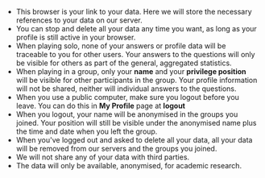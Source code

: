 - This browser is your link to your data. Here we will store the necessary references to
  your data on our server. 
- You can stop and delete all your data any time you want, as long as your profile is
  still active in your browser. 
- When playing solo, none of your answers or profile data will be traceable to you for
  other users. Your answers to the questions will only be visible for others as part of
  the general, aggregated statistics.
- When playing in a group, only your **name** and your **privilege position** will be
  visible for other participants in the group. Your profile information will not be
  shared, neither will individual answers to the questions. 
- When you use a public computer, make sure you logout before you leave. You can do this
  in **My Profile** page at **logout** 
- When you logout, your name will be anonymised in the groups you joined. Your position
  will still be visible under the anonymised name plus the time and date when you left the
  group. 
- When you've logged out and asked to delete all your data, all your data will be removed
  from our servers and the groups you joined. 
- We will not share any of your data with third parties.
- The data will only be available, anonymised, for academic research.
